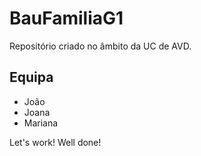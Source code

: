 # BauFamiliaG1
Repositório criado no âmbito da UC de AVD.

## Equipa
- João
- Joana
- Mariana

Let's work!
Well done!
